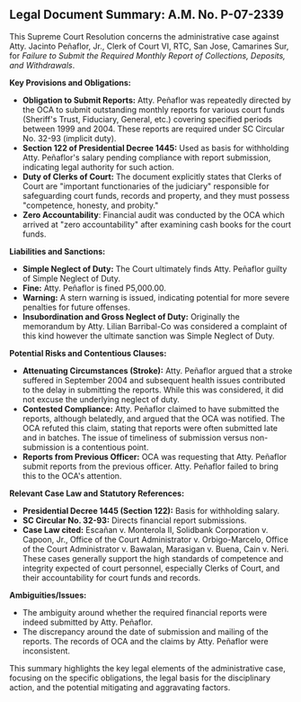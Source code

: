 ## Legal Document Summary: A.M. No. P-07-2339

This Supreme Court Resolution concerns the administrative case against Atty. Jacinto Peñaflor, Jr., Clerk of Court VI, RTC, San Jose, Camarines Sur, for *Failure to Submit the Required Monthly Report of Collections, Deposits, and Withdrawals*.

**Key Provisions and Obligations:**

*   **Obligation to Submit Reports:**  Atty. Peñaflor was repeatedly directed by the OCA to submit outstanding monthly reports for various court funds (Sheriff's Trust, Fiduciary, General, etc.) covering specified periods between 1999 and 2004. These reports are required under SC Circular No. 32-93 (implicit duty).
*   **Section 122 of Presidential Decree 1445:** Used as basis for withholding Atty. Peñaflor's salary pending compliance with report submission, indicating legal authority for such action.
*   **Duty of Clerks of Court:** The document explicitly states that Clerks of Court are "important functionaries of the judiciary" responsible for safeguarding court funds, records and property, and they must possess "competence, honesty, and probity."
*  **Zero Accountability**: Financial audit was conducted by the OCA which arrived at "zero accountability" after examining cash books for the court funds.

**Liabilities and Sanctions:**

*   **Simple Neglect of Duty:**  The Court ultimately finds Atty. Peñaflor guilty of Simple Neglect of Duty.
*   **Fine:** Atty. Peñaflor is fined P5,000.00.
*   **Warning:** A stern warning is issued, indicating potential for more severe penalties for future offenses.
*   **Insubordination and Gross Neglect of Duty:** Originally the memorandum by Atty. Lilian Barribal-Co was considered a complaint of this kind however the ultimate sanction was Simple Neglect of Duty.

**Potential Risks and Contentious Clauses:**

*   **Attenuating Circumstances (Stroke):**  Atty. Peñaflor argued that a stroke suffered in September 2004 and subsequent health issues contributed to the delay in submitting the reports. While this was considered, it did not excuse the underlying neglect of duty.
*   **Contested Compliance:** Atty. Peñaflor claimed to have submitted the reports, although belatedly, and argued that the OCA was notified. The OCA refuted this claim, stating that reports were often submitted late and in batches.  The issue of timeliness of submission versus non-submission is a contentious point.
*   **Reports from Previous Officer:**  OCA was requesting that Atty. Peñaflor submit reports from the previous officer. Atty. Peñaflor failed to bring this to the OCA's attention.

**Relevant Case Law and Statutory References:**

*   **Presidential Decree 1445 (Section 122):** Basis for withholding salary.
*   **SC Circular No. 32-93:**  Directs financial report submissions.
*   **Case Law cited:** Escañan v. Monterola II, Solidbank Corporation v. Capoon, Jr., Office of the Court Administrator v. Orbigo-Marcelo, Office of the Court Administrator v. Bawalan, Marasigan v. Buena, Cain v. Neri. These cases generally support the high standards of competence and integrity expected of court personnel, especially Clerks of Court, and their accountability for court funds and records.

**Ambiguities/Issues:**

*   The ambiguity around whether the required financial reports were indeed submitted by Atty. Peñaflor.
*   The discrepancy around the date of submission and mailing of the reports. The records of OCA and the claims by Atty. Peñaflor were inconsistent.

This summary highlights the key legal elements of the administrative case, focusing on the specific obligations, the legal basis for the disciplinary action, and the potential mitigating and aggravating factors.
